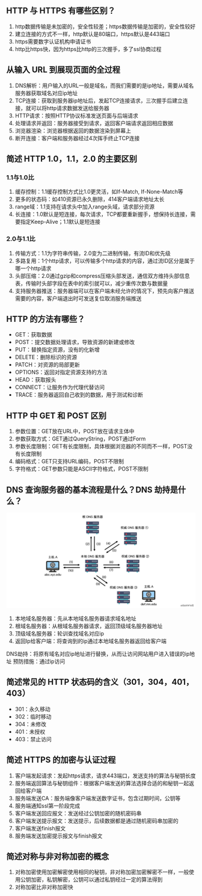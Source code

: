 ## HTTP 与 HTTPS 有哪些区别？
1. http数据传输是未加密的，安全性较差；https数据传输是加密的，安全性较好
2. 建立连接的方式不一样，http默认是80端口，https默认是443端口
3. https需要数字认证机构申请证书
4. http比https快，因为https比http的三次握手，多了ssl协商过程
## 从输入 URL 到展现页面的全过程
1. DNS解析：用户输入的URL一般是域名，而我们需要的是ip地址，需要从域名服务器获取域名对应ip地址
2. TCP连接：获取到服务器ip地址后，发起TCP连接请求，三次握手后建立连接，就可以将http请求数据发送给服务器
3. HTTP请求：按照HTTP协议标准发送页面与后端请求
4. 处理请求并返回：服务器接受到请求，返回客户端请求返回相应数据
5. 浏览器渲染：浏览器根据返回的数据渲染到屏幕上
6. 断开连接：客户端和服务器经过4次挥手终止TCP连接
## 简述 HTTP 1.0，1.1，2.0 的主要区别
### 1.1与1.0比
1. 缓存控制：1.1缓存控制方式比1.0更灵活，如If-Match, If-None-Match等
2. 更多的状态码：如410资源已永久删除，414客户端请求地址太长
3. range域：1.1支持在请求头中加入range头域，请求部分资源
4. 长连接：1.0默认是短连接，每次请求，TCP都要重新握手，想保持长连接，需要指定Keep-Alive；1.1默认是短连接
### 2.0与1.1比
1. 传输方式：1.1为字符串传输，2.0变为二进制传输，有流ID和优先级
2. 多路复用：1个http请求，可以传输多个http请求的内容，通过流ID区分是属于哪一个http请求
3. 头部压缩：2.0通过gzip和compress压缩头部发送，通信双方维持头部信息表，传输时头部字段在表中的索引就可以，减少重传次数与数据量
4. 支持服务器推送：服务器端可以在客户端未经允许的情况下，预先向客户推送需要的内容，客户端退出时可发送复位取消服务端推送

## HTTP 的方法有哪些？
- GET：获取数据
- POST：提交数据处理请求，导致资源的新建或修改
- PUT：替换指定资源，没有的化新增
- DELETE：删除标识的资源
- PATCH：对资源的局部更新
- OPTIONS：返回对指定资源支持的方法
- HEAD：获取报头
- CONNECT：让服务作为代理代替访问
- TRACE：服务器返回自己收到的数据，用于测试和诊断

## HTTP 中 GET 和 POST 区别
1. 参数位置：GET放在URL中，POST放在请求主体中
2. 参数获取方式：GET通过QueryString，POST通过Form
3. 参数长度限制：GET有长度限制，具体根据浏览器的不同而不一样，POST没有长度限制
4. 编码格式：GET只支持URL编码，POST不限制
5. 字符格式：GET参数只能是ASCII字符格式，POST不限制

## DNS 查询服务器的基本流程是什么？DNS 劫持是什么？

![DNS](DNS.image)
1. 本地域名服务器：先从本地域名服务器请求域名地址
2. 根域名服务器：从根域名服务器请求，返回顶级域名服务器地址
3. 顶级域名服务器：轮训查找域名对应ip
4. 返回Ip给客户端：将查询到的ip通过本地域名服务器返回给客户端

DNS劫持：将原有域名对应ip地址进行替换，从而让访问网站用户进入错误的ip地址
预防措施：通过ip访问

## 简述常见的 HTTP 状态码的含义（301，304，401，403）
- 301：永久移动
- 302：临时移动
- 304：未修改
- 401：未授权
- 403：禁止访问

## 简述 HTTPS 的加密与认证过程
1. 客户端发起请求：发起https请求，请求443端口，发送支持的算法与秘钥长度
2. 服务端返回算法与秘钥组件：根据客户端发送的算法选择合适的和秘钥一起返回给客户端
3. 服务端发送CA：服务端像客户端发送数字证书，包含过期时间，公钥等
4. 服务端通知ssl第一阶段完成
5. 客户端发送回应报文：发送经过公钥加密的随机密码串
6. 客户端发送提示报文：发送提示，后续数据都是通过随机密码串加密的
7. 客户端发送finish报文
8. 服务端发送加密提示报文与finish报文

## 简述对称与非对称加密的概念
1. 对称加密使用加密解密使用相同的秘钥，非对称加密加密解密不一样，一般使用公钥加密，私钥解密，公钥可以通过私钥经过一定的算法得到
2. 对称加密比非对称加密快

